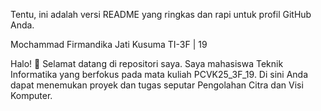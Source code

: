 Tentu, ini adalah versi README yang ringkas dan rapi untuk profil GitHub Anda.

Mochammad Firmandika Jati Kusuma
TI-3F | 19
<br>

Halo! 👋 Selamat datang di repositori saya. Saya mahasiswa Teknik Informatika yang berfokus pada mata kuliah PCVK25_3F_19. Di sini Anda dapat menemukan proyek dan tugas seputar Pengolahan Citra dan Visi Komputer.
